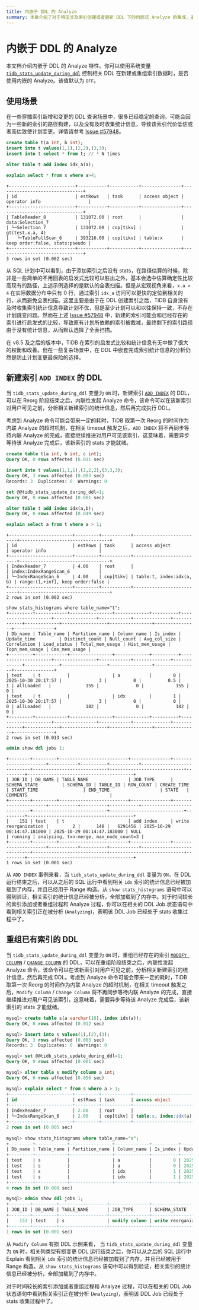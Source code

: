```yaml
---
title: 内嵌于 DDL 的 Analyze
summary: 本章介绍了对于特定涉及索引创建或者更新 DDL 下的内嵌式 Analyze 的集成，主要包含了 [`ADD INDEX`](/sql-statements/sql-statement-add-index.md) 和 [`MODIFY COLUMN`](/sql-statements/sql-statement-modify-column.md) / [`CHANGE COLUMN`](/sql-statements/sql-statement-change-column.md)，该功能主要是防止新建或者重组索引之后一段时间内索引统计信息不可用导致的估算差异，从而造成的计划变更。
---
```


# 内嵌于 DDL 的 Analyze

本文档介绍内嵌于 DDL 的 Analyze 特性。你可以使用系统变量 [`tidb_stats_update_during_ddl`](/system-variables.md#tidb_stats_update_during_ddl-从-v854-版本开始引入) 控制相关 DDL 在新建或重组索引数据时，是否使用内嵌的 Analyze。该值默认为 `OFF`。

## 使用场景

在一些穿插索引新增和变更的 DDL 查询场景中，很多已经稳定的查询，可能会因为一些新的索引的路径构建，以及没有及时收集统计信息，导致该索引代价低估或者高估致使计划变更。详情请参考 [Issue #57948](https://github.com/pingcap/tidb/issues/57948)。

```sql
create table t(a int, b int);
insert into t values(1,1),(2,2),(3,3);
insert into t select * from t; // * N times

alter table t add index idx_a(a);

explain select * from x where a>4;
```

```
+-------------------------+-----------+-----------+---------------+--------------------------------+
| id                      | estRows   | task      | access object | operator info                  |
+-------------------------+-----------+-----------+---------------+--------------------------------+
| TableReader_8           | 131072.00 | root      |               | data:Selection_7               |
| └─Selection_7           | 131072.00 | cop[tikv] |               | gt(test.x.a, 4)                |
|   └─TableFullScan_6     | 393216.00 | cop[tikv] | table:x       | keep order:false, stats:pseudo |
+-------------------------+-----------+-----------+---------------+--------------------------------+
3 rows in set (0.002 sec)
```

从 SQL 计划中可以看到，由于添加索引之后没有 stats，在路径估算的时候，除非是一些简单的不用回表的启发式比较可以胜出之外，基本会选中估算确定性比较高现有的路径，上述示例选择的是默认的全表扫描。但是从宏观视角来看，`x.a > 4` 在实际数据分布中只有 0 行，通过索引 `idx_a` 访问可以更快的定位到相关的行，从而避免全表扫描。这里主要是由于在 DDL 创建索引之后，TiDB 自身没有及时收集索引统计信息导致计划不优，但是至少计划可以和以往保持一致，不存在计划跳变问题。然而在上述 [Issue #57948](https://github.com/pingcap/tidb/issues/57948) 中，新建的索引可能会和已经存在的索引进行启发式的比较，导致原有计划所依赖的索引被裁减，最终剩下的索引路径由于没有统计信息，从而默认选择了全表扫描。

在 v8.5 及之后的版本中，TiDB 在索引的启发式比较和统计信息有无中做了很大的权衡和改善。但在一些复杂场景中，在 DDL 中嵌套完成索引统计信息的分析仍然是防止计划变更最保险的选择。

## 新建索引 `ADD INDEX` 的 DDL

当 `tidb_stats_update_during_ddl` 变量为 `ON` 时，新建索引 [`ADD INDEX`](/sql-statements/sql-statement-add-index.md) 的 DDL，可以在 Reorg 阶段结束之后，内联性发起 Analyze 命令，该命令可以在该新索引对用户可见之前，分析相关新建索引的统计信息，然后再完成执行 DDL。

考虑到 Analyze 命令可能会带来一定的耗时，TiDB 取第一次 Reorg 的时间作为内联 Analyze 的超时机制，在相关 timeout 触发之后，`ADD INDEX` 将不再同步等待内联 Analyze 的完成，直接继续推进对用户可见该索引，这意味着，需要异步等待该 Analyze 完成后，该新索引的 stats 才能就绪。

```sql
create table t(a int, b int, c int);
Query OK, 0 rows affected (0.011 sec)

insert into t values(1,1,1),(2,2,2),(3,3,3);
Query OK, 3 rows affected (0.003 sec)
Records: 3  Duplicates: 0  Warnings: 0

set @@tidb_stats_update_during_ddl=1;
Query OK, 0 rows affected (0.001 sec)

alter table t add index idx(a,b);
Query OK, 0 rows affected (0.049 sec)
```

```sql
explain select a from t where a > 1;
```

```
+------------------------+---------+-----------+--------------------------+----------------------------------+
| id                     | estRows | task      | access object            | operator info                    |
+------------------------+---------+-----------+--------------------------+----------------------------------+
| IndexReader_7          | 4.00    | root      |                          | index:IndexRangeScan_6           |
| └─IndexRangeScan_6     | 4.00    | cop[tikv] | table:t, index:idx(a, b) | range:(1,+inf], keep order:false |
+------------------------+---------+-----------+--------------------------+----------------------------------+
2 rows in set (0.002 sec)

show stats_histograms where table_name="t";
+---------+------------+----------------+-------------+----------+---------------------+----------------+------------+--------------+-------------+-------------+-----------------+----------------+----------------+---------------+
| Db_name | Table_name | Partition_name | Column_name | Is_index | Update_time         | Distinct_count | Null_count | Avg_col_size | Correlation | Load_status | Total_mem_usage | Hist_mem_usage | Topn_mem_usage | Cms_mem_usage |
+---------+------------+----------------+-------------+----------+---------------------+----------------+------------+--------------+-------------+-------------+-----------------+----------------+----------------+---------------+
| test    | t          |                | a           |        0 | 2025-10-30 20:17:57 |              3 |          0 |          0.5 |           1 | allLoaded   |             155 |              0 |            155 |             0 |
| test    | t          |                | idx         |        1 | 2025-10-30 20:17:57 |              3 |          0 |            0 |           0 | allLoaded   |             182 |              0 |            182 |             0 |
+---------+------------+----------------+-------------+----------+---------------------+----------------+------------+--------------+-------------+-------------+-----------------+----------------+----------------+---------------+
2 rows in set (0.013 sec)
```

```sql
admin show ddl jobs 1; 
```

```
+--------+---------+--------------------------+---------------+----------------------+-----------+----------+-----------+----------------------------+----------------------------+----------------------------+---------+----------------------------------------+
| JOB_ID | DB_NAME | TABLE_NAME               | JOB_TYPE      | SCHEMA_STATE         | SCHEMA_ID | TABLE_ID | ROW_COUNT | CREATE_TIME                | START_TIME                 | END_TIME                   | STATE   | COMMENTS                               |
+--------+---------+--------------------------+---------------+----------------------+-----------+----------+-----------+----------------------------+----------------------------+----------------------------+---------+----------------------------------------+
|    151 | test    | t                        | add index     | write reorganization |         2 |      148 |   6291456 | 2025-10-29 00:14:47.181000 | 2025-10-29 00:14:47.183000 | NULL                       | running | analyzing, txn-merge, max_node_count=3 |
+--------+---------+--------------------------+---------------+----------------------+-----------+----------+-----------+----------------------------+----------------------------+----------------------------+---------+----------------------------------------+
1 rows in set (0.001 sec)
```

从 `ADD INDEX` 事例来看，当 `tidb_stats_update_during_ddl` 变量为 `ON`，在 DDL 运行结束之后，可以从之后的 SQL 运行中看到相关 `idx` 索引的统计信息已经被加载到了内存，并且已经用于 Range 构造。从 `show stats_histograms` 语句中可以得到验证，相关索引的统计信息已经被分析，全部加载到了内存中。对于时间较长的索引添加或者重组过程和 Analyze 过程，你可以在相关的 DDL Job 状态语句中看到相关索引正在被分析 (`Analyzing`)，表明该 DDL Job 已经处于 stats 收集过程中了。

## 重组已有索引的 DDL

当 `tidb_stats_update_during_ddl` 变量为 `ON` 时，重组已经存在的索引 [`MODIFY COLUMN`](/sql-statements/sql-statement-modify-column.md) / [`CHANGE COLUMN`](/sql-statements/sql-statement-change-column.md) 的 DDL，可以在重组阶段结束之后，内联性发起 Analyze 命令，该命令可以在该新索引对用户可见之前，分析相关新建索引的统计信息，然后再完成 DDL。考虑到 Analyze 命令可能会带来一定的耗时，TiDB 取第一次 Reorg 的时间作为内联 Analyze 的超时机制，在相关 timeout 触发之后，`Modify Column` / `Change Column` 将不再同步等待内联 Analyze 的完成，直接继续推进对用户可见该索引，这意味着，需要异步等待该 Analyze 完成后，该新索引的 stats 才能就绪。

```sql
mysql> create table s(a varchar(10), index idx(a));
Query OK, 0 rows affected (0.012 sec)

mysql> insert into s values(1),(2),(3);
Query OK, 3 rows affected (0.003 sec)
Records: 3  Duplicates: 0  Warnings: 0

mysql> set @@tidb_stats_update_during_ddl=1;
Query OK, 0 rows affected (0.001 sec)

mysql> alter table s modify column a int;
Query OK, 0 rows affected (0.056 sec)

mysql> explain select * from s where a > 1;
+------------------------+---------+-----------+-----------------------+----------------------------------+
| id                     | estRows | task      | access object         | operator info                    |
+------------------------+---------+-----------+-----------------------+----------------------------------+
| IndexReader_7          | 2.00    | root      |                       | index:IndexRangeScan_6           |
| └─IndexRangeScan_6     | 2.00    | cop[tikv] | table:s, index:idx(a) | range:(1,+inf], keep order:false |
+------------------------+---------+-----------+-----------------------+----------------------------------+
2 rows in set (0.005 sec)
  
mysql> show stats_histograms where table_name="s";
+---------+------------+----------------+-------------+----------+---------------------+----------------+------------+--------------+-------------+-------------+-----------------+----------------+----------------+---------------+
| Db_name | Table_name | Partition_name | Column_name | Is_index | Update_time         | Distinct_count | Null_count | Avg_col_size | Correlation | Load_status | Total_mem_usage | Hist_mem_usage | Topn_mem_usage | Cms_mem_usage |
+---------+------------+----------------+-------------+----------+---------------------+----------------+------------+--------------+-------------+-------------+-----------------+----------------+----------------+---------------+
| test    | s          |                | a           |        0 | 2025-10-30 20:10:18 |              3 |          0 |            2 |           1 | allLoaded   |             158 |              0 |            158 |             0 |
| test    | s          |                | a           |        0 | 2025-10-30 20:10:18 |              3 |          0 |            1 |           1 | allLoaded   |             155 |              0 |            155 |             0 |
| test    | s          |                | idx         |        1 | 2025-10-30 20:10:18 |              3 |          0 |            0 |           0 | allLoaded   |             158 |              0 |            158 |             0 |
| test    | s          |                | idx         |        1 | 2025-10-30 20:10:18 |              3 |          0 |            0 |           0 | allLoaded   |             155 |              0 |            155 |             0 |
+---------+------------+----------------+-------------+----------+---------------------+----------------+------------+--------------+-------------+-------------+-----------------+----------------+----------------+---------------+
4 rows in set (0.008 sec)

mysql> admin show ddl jobs 1; 
+--------+---------+------------------+---------------+----------------------+-----------+----------+-----------+----------------------------+----------------------------+----------------------------+---------+-----------------------------+
| JOB_ID | DB_NAME | TABLE_NAME       | JOB_TYPE      | SCHEMA_STATE         | SCHEMA_ID | TABLE_ID | ROW_COUNT | CREATE_TIME                | START_TIME                 | END_TIME                   | STATE   | COMMENTS                    |
+--------+---------+------------------+---------------+----------------------+-----------+----------+-----------+----------------------------+----------------------------+----------------------------+---------+-----------------------------+
|    153 | test    | s                | modify column | write reorganization |         2 |      148 |  12582912 | 2025-10-29 00:26:49.240000 | 2025-10-29 00:26:49.244000 | NULL                       | running | analyzing                   |
+--------+---------+------------------+---------------+----------------------+-----------+----------+-----------+----------------------------+----------------------------+----------------------------+---------+-----------------------------+
1 rows in set (0.001 sec)
```

从 `Modify Column` 有损 DDL 示例来看， 当 `tidb_stats_update_during_ddl` 变量为 `ON` 时，相关列类型有损变更 DDL 运行结束之后，你可以从之后的 SQL 运行中 Explain 看到相关 `idx` 索引的统计信息已经被加载到了内存，并且已经被用于 Range 构造。从 `show stats_histograms` 语句中可以得到验证，相关索引的统计信息已经被分析，全部加载到了内存中。

对于时间较长的索引添加或者重组过程和 Analyze 过程，可以在相关的 DDL Job 状态语句中看到相关索引正在被分析 (`Analyzing`)，表明该 DDL Job 已经处于 stats 收集过程中了。
